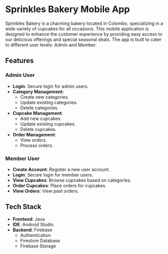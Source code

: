 # Sprinkles Bakery Mobile App

Sprinkles Bakery is a charming bakery located in Colombo, specializing in a wide variety of cupcakes for all occasions. This mobile application is designed to enhance the customer experience by providing easy access to our delicious offerings and special seasonal deals. The app is built to cater to different user levels: Admin and Member.

## Features

### Admin User
- **Login**: Secure login for admin users.
- **Category Management**: 
  - Create new categories.
  - Update existing categories.
  - Delete categories.
- **Cupcake Management**: 
  - Add new cupcakes.
  - Update existing cupcakes.
  - Delete cupcakes.
- **Order Management**: 
  - View orders.
  - Process orders.

### Member User
- **Create Account**: Register a new user account.
- **Login**: Secure login for member users.
- **View Cupcakes**: Browse cupcakes based on categories.
- **Order Cupcakes**: Place orders for cupcakes.
- **View Orders**: View past orders.

## Tech Stack

- **Frontend**: Java
- **IDE**: Android Studio
- **Backend**: Firebase
  - Authentication
  - Firestore Database
  - Firebase Storage
